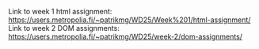 Link to week 1 html assignment:  
https://users.metropolia.fi/~patrikmg/WD25/Week%201/html-assignment/  
Link to week 2 DOM assignments:  
https://users.metropolia.fi/~patrikmg/WD25/week-2/dom-assignments/
